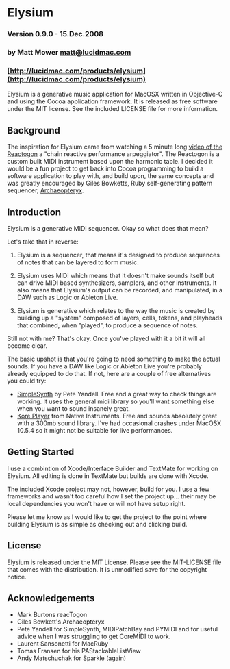 # Elysium
### Version 0.9.0 - 15.Dec.2008
### by Matt Mower <matt@lucidmac.com>
### [http://lucidmac.com/products/elysium](http://lucidmac.com/products/elysium)

Elysium is a generative music application for MacOSX written in Objective-C and using the Cocoa application framework. It is released as free software under the MIT license. See the included LICENSE file for more information.

## Background

The inspiration for Elysium came from watching a 5 minute long [video of the Reactogon](http://www.youtube.com/watch?v=AklKy2NDpqs) a "chain reactive performance arpeggiator". The Reactogon is a custom built MIDI instrument based upon the harmonic table. I decided it would be a fun project to get back into Cocoa programming to build a software application to play with, and build upon, the same concepts and was greatly encouraged by Giles Bowketts, Ruby self-generating pattern sequencer, [Archaeopteryx](http://gilesbowkett.blogspot.com/2008/02/archaeopteryx-ruby-midi-generator.html).

## Introduction

Elysium is a generative MIDI sequencer. Okay so what does that mean?

Let's take that in reverse:

1. Elysium is a sequencer, that means it's designed to produce sequences of notes that can be layered to form music.

2. Elysium uses MIDI which means that it doesn't make sounds itself but can drive MIDI based synthesizers, samplers, and other instruments. It also means that Elysium's output can be recorded, and manipulated, in a DAW such as Logic or Ableton Live.

3. Elysium is generative which relates to the way the music is created by building up a "system" composed of layers, cells, tokens, and playheads that combined, when "played", to produce a sequence of notes.

Still not with me? That's okay. Once you've played with it a bit it will all become clear.

The basic upshot is that you're going to need something to make the actual sounds. If you have a DAW like Logic or Ableton Live you're probably already equipped to do that. If not, here are a couple of free alternatives you could try:

* [SimpleSynth](http://notahat.com/simplesynth) by Pete Yandell. Free and a great way to check things are working. It uses the general midi library so you'll want something else when you want to sound insanely great.
* [Kore Player](http://www.native-instruments.com/index.php?id=koreplayer) from Native Instruments. Free and sounds absolutely great with a 300mb sound library. I've had occasional crashes under MacOSX 10.5.4 so it might not be suitable for live performances.

## Getting Started

I use a combintion of Xcode/Interface Builder and TextMate for working on Elysium. All editing is done in TextMate but builds are done with Xcode.

The included Xcode project may not, however, build for you. I use a few frameworks and wasn't too careful how I set the project up... their may be local dependencies you won't have or will not have setup right.

Please let me know as I would like to get the project to the point where building Elysium is as simple as checking out and clicking build.

## License

Elysium is released under the MIT License. Please see the MIT-LICENSE file that comes with the distribution. It is unmodified save for the copyright notice.

## Acknowledgements

* Mark Burtons reacTogon
* Giles Bowkett's Archaeopteryx
* Pete Yandell for SimpleSynth, MIDIPatchBay and PYMIDI and for useful advice when I was struggling to get CoreMIDI to work.
* Laurent Sansonetti for MacRuby
* Tomas Fransen for his PAStackableListView
* Andy Matschuchak for Sparkle (again)
